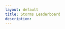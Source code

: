 ```yaml
---
layout: default
title: Storms Leaderboard
description:
---
```


<table id="stormsTable"></table>

<link rel="stylesheet" href="/assets/css/sortable.min.css" />
<script src="/assets/js/sortable.min.js"></script>
<script>
    function createHeader() {
        var table = document.getElementById("stormsTable");
        table.classList.add("sortable")
        var header = table.createTHead(table);
        var row = header.insertRow(0);
        var head = ["User", "Wins", "Net Rewards", "Starts", "Single Guess", "Two Guesses", "Three Guesses", "Four Guesses"];
        for (let i = 0; i < head.length; i++) {
            let cell = document.createElement("th");
            cell.innerText = head[i];
            row.append(cell);
        }
    }
    function populateBody(json) {
        var table = document.getElementById("stormsTable");
        var tbody = table.createTBody(table);
        var i = 0;
        for (key in json) {
            var row = tbody.insertRow(i);
            var username = json[key].username
            var numStormWins = json[key].numStormWins
            if (numStormWins == undefined) {
                numStormWins = "0"
            }
            var numNetStormRewards = json[key].numNetStormRewards
            if (numNetStormRewards == undefined) {
                numNetStormRewards = "0.00"
            }
            var numStormStarts = json[key].numStormStarts
            if (numStormStarts == undefined) {
                numStormStarts = "0"
            }
            var numStormTier1Multi = json[key].numStormTier1Multi
            if (numStormTier1Multi == undefined) {
                numStormTier1Multi = "0"
            }
            var numStormTier2Multi = json[key].numStormTier2Multi
            if (numStormTier2Multi == undefined) {
                numStormTier2Multi = "0"
            }
            var numStormTier3Multi = json[key].numStormTier3Multi
            if (numStormTier3Multi == undefined) {
                numStormTier3Multi = "0"
            }
            var numStormTier4Multi = json[key].numStormTier4Multi
            if (numStormTier4Multi == undefined) {
                numStormTier4Multi = "0"
            }
            row.innerHTML = `
            <td>${username}</td>
            <td>${numStormWins}</td>
            <td>${numNetStormRewards}</td>
            <td>${numStormStarts}</td>
            <td>${numStormTier1Multi}</td>
            <td>${numStormTier2Multi}</td>
            <td>${numStormTier3Multi}</td>
            <td>${numStormTier4Multi}</td>
            `;
            i++;
        }
        var headerCells = table.getElementsByTagName("th");
        headerCells[1].click()
    }
    function generateTable() {
        fetch("{{site.gbot_host}}/GBot/public/leaderboard")
            .then((response) => response.json())
            .then(json => {
                createHeader();
                populateBody(json);
            });
    }
    generateTable()
</script>
